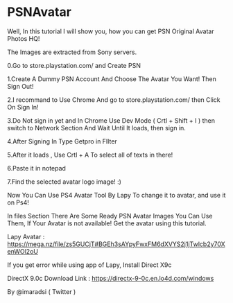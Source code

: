 # PSNAvatar
Well, In this tutorial I will show you, how you can get PSN Original Avatar Photos HQ!

The Images are extracted from Sony servers.

0.Go to store.playstation.com/ and Create PSN

1.Create A Dummy PSN Account And Choose The Avatar You Want! Then Sign Out!

2.I recommand to Use Chrome And go to store.playstation.com/ then Click On Sign In!

3.Do Not sign in yet and In Chrome Use Dev Mode ( Crtl + Shift + I ) then switch to Network Section And Wait Until It loads, then sign in.

4.After Signing In Type Getpro in FIlter

5.After it loads , Use Crtl + A To select all of texts in there!

6.Paste it in notepad

7.Find the selected avatar logo image! :)

Now You Can Use PS4 Avatar Tool By Lapy To change it to avatar, and use it on Ps4!

In files Section There Are Some Ready PSN Avatar Images You Can Use Them, If Your Avatar is not available! Get the avatar using this tutorial.

Lapy Avatar : https://mega.nz/file/zs5GUCjT#BGEh3sAYpyFwxFM6dXVYS2j1jTwlcb2y70XenWOl2oU

If you get error while using app of Lapy, Install Direct X9c 

DirectX 9.0c Download Link : https://directx-9-0c.en.lo4d.com/windows

By @imaradsi ( Twitter )

